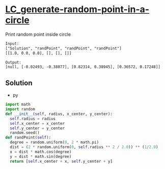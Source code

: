 # [LC_generate-random-point-in-a-circle](https://leetcode.com/problems/generate-random-point-in-a-circle)

Print random point inside circle

```txt
Input:
["Solution", "randPoint", "randPoint", "randPoint"]
[[1.0, 0.0, 0.0], [], [], []]

Output:
[null, [-0.02493, -0.38077], [0.82314, 0.38945], [0.36572, 0.17248]]
```

## Solution

* py

```py
import math
import random
def __init__(self, radius, x_center, y_center):
  self.radius = radius
  self.x_center = x_center
  self.y_center = y_center
  random.seed()
def randPoint(self):
  degree = random.uniform(0, 2 * math.pi)
  dist = (2 * random.uniform(0, self.radius ** 2 / 2.0)) ** (1/2.0)
  x = dist * math.cos(degree)
  y = dist * math.sin(degree)
  return [self.x_center + x, self.y_center + y]
```
